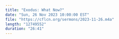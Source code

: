 ```yaml
---
title: "Exodus: What Now?"
date: "Sun, 26 Nov 2023 10:00:00 EST"
file: "https://cflcn.org/sermons/2023-11-26.m4a"
length: "12749552"
duration: "26:41"
---
```

